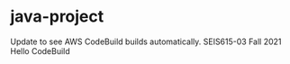 # java-project
Update to see AWS CodeBuild builds automatically.
SEIS615-03 Fall 2021 Hello CodeBuild
